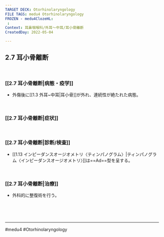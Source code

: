 ```yaml
---
TARGET DECK: Otorhinolaryngology
FILE TAGS: medu4 Otorhinolaryngology
FROZEN - medu4ClozeHL:
 : 
Context: 耳鼻咽喉科/外耳〜中耳/耳小骨離断
CreatedDay: 2022-05-04

---
```


## 2.7 耳小骨離断

<br>

### [[2.7 耳小骨離断|病態・疫学]]
* 外傷後に[[1.3 外耳~中耳|耳小骨]]が外れ、連続性が絶たれた病態。

<br>

### [[2.7 耳小骨離断|症状]]


<br>

### [[2.7 耳小骨離断|診断/検査]]
* [[1.13 インピーダンスオージオメトリ〈ティンパノグラム〉|ティンパノグラム〈インピーダンスオージオメトリ〉]]は==Ad==型を呈する。
<!--ID: 1651896784109-->


<br>

### [[2.7 耳小骨離断|治療]]
* 外科的に整復術を行う。



<br><br><br>

---
#medu4 #Otorhinolaryngology 